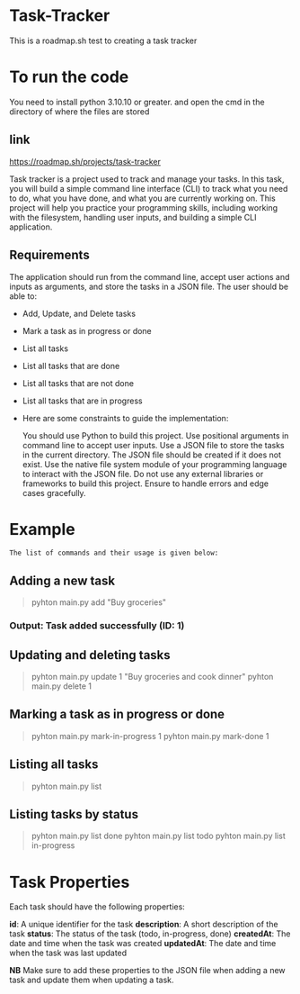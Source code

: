 # Task-Tracker
This is a roadmap.sh test to creating a task tracker

# To run the code

You need to install python 3.10.10 or greater. and open the cmd in the directory of where the files are stored

## link
https://roadmap.sh/projects/task-tracker

Task tracker is a project used to track and manage your tasks. In this task, you will build a simple command line interface (CLI) to track what you need to do, what you have done, and what you are currently working on. This project will help you practice your programming skills, including working with the filesystem, handling user inputs, and building a simple CLI application.

## Requirements
The application should run from the command line, accept user actions and inputs as arguments, and store the tasks in a JSON file. The user should be able to:

* Add, Update, and Delete tasks
* Mark a task as in progress or done
* List all tasks
* List all tasks that are done
* List all tasks that are not done
* List all tasks that are in progress
* Here are some constraints to guide the implementation:

    You should use Python to build this project.
    Use positional arguments in command line to accept user inputs.
    Use a JSON file to store the tasks in the current directory.
    The JSON file should be created if it does not exist.
    Use the native file system module of your programming language to interact with the JSON file.
    Do not use any external libraries or frameworks to build this project.
    Ensure to handle errors and edge cases gracefully.


# Example
    The list of commands and their usage is given below:

## Adding a new task
> pyhton main.py add "Buy groceries"
### Output: Task added successfully (ID: 1)

## Updating and deleting tasks
> pyhton main.py update 1 "Buy groceries and cook dinner"
> pyhton main.py delete 1

## Marking a task as in progress or done
> pyhton main.py mark-in-progress 1
> pyhton main.py mark-done 1

## Listing all tasks
> pyhton main.py list

## Listing tasks by status
> pyhton main.py list done
> pyhton main.py list todo
> pyhton main.py list in-progress

# Task Properties
Each task should have the following properties:

**id**: A unique identifier for the task
**description**: A short description of the task
**status**: The status of the task (todo, in-progress, done)
**createdAt**: The date and time when the task was created
**updatedAt**: The date and time when the task was last updated


**NB** Make sure to add these properties to the JSON file when adding a new task and update them when updating a task.
